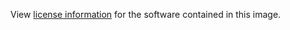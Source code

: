 View [license information](https://abcl.org/faq.shtml#license) for the software contained in this image.
